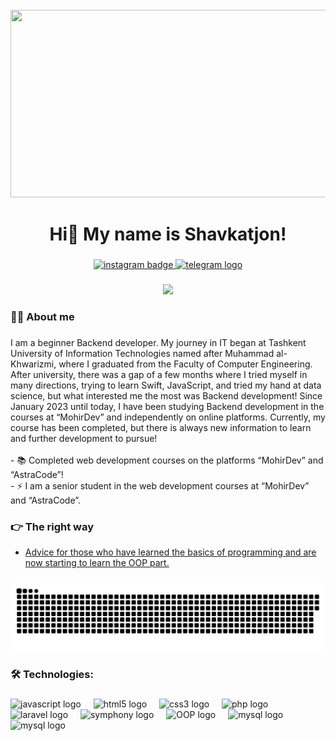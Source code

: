 <br clear="both">

<div align="center">
  <img height="300" width="600" src="https://user-images.githubusercontent.com/74038190/225813708-98b745f2-7d22-48cf-9150-083f1b00d6c9.gif"  />
</div>

###

<h1 align="center">Hi👋 My name is Shavkatjon!</h1>

###

<div align="center">
  <a href="https://www.instagram.com/shavkat885/" target="_blank">
    <img src="https://img.shields.io/static/v1?message=Instagram&logo=instagram&label=&color=E4405F&logoColor=white&labelColor=&style=for-the-badge" height="25" alt="instagram badge"  />
  </a>
  <a href="https://t.me/Ahmedov885" target="_blank">
    <img src="https://img.shields.io/static/v1?message=Telegram&logo=telegram&label=&color=2CA5E0&logoColor=white&labelColor=&style=for-the-badge" height="25" alt="telegram logo"  />
  </a>
</div>

###

<div align="center">
  <img src="https://visitor-badge.laobi.icu/badge?page_id=filimonovalexey.filimonovalexey&"  />
</div>

###

<h3 align="left">👩‍💻  About me</h3>

###

<p align="left">I am a beginner Backend developer. My journey in IT began at Tashkent University of Information Technologies named after Muhammad al-Khwarizmi, where I graduated from the Faculty of Computer Engineering. After university, there was a gap of a few months where I tried myself in many directions, trying to learn Swift, JavaScript, and tried my hand at data science, but what interested me the most was Backend development! Since January 2023 until today, I have been studying Backend development in the courses at “MohirDev” and independently on online platforms. Currently, my course has been completed, but there is always new information to learn and further development to pursue!<br><br>- 📚 Completed web development courses on the platforms “MohirDev” and “AstraCode”!<br>- ⚡ I am a senior student in the web development courses at “MohirDev” and “AstraCode”.</p>

###
<h3 align="left">👉 The right way</h3>

- [Advice for those who have learned the basics of programming and are now starting to learn the OOP part.](https://www.youtube.com/watch?v=Cb5mLU9AI2k)

###

###

<p align="center">
 <img width="600" src="assets/github-snake.svg" alt="snake"/>
</p>

###

<h3 align="left">🛠 Technologies:</h3>

###

<div align="left">
  <img src="https://cdn.jsdelivr.net/gh/devicons/devicon/icons/javascript/javascript-original.svg" height="40" alt="javascript logo"  />
  <img width="12" />
  <img src="https://cdn.jsdelivr.net/gh/devicons/devicon/icons/html5/html5-original.svg" height="40" alt="html5 logo"  />
  <img width="12" />
  <img src="https://cdn.jsdelivr.net/gh/devicons/devicon/icons/css3/css3-original.svg" height="40" alt="css3 logo"  />
  <img width="12" />
  <img src="https://cdn.jsdelivr.net/gh/devicons/devicon/icons/php/php-original.svg" height="40" alt="php logo"  />
  <img width="12" />
  <img src="https://inexture.com/wp-content/uploads/2023/04/Why-is-the-Laravel-framework-one-of-the-Topmost-Trending-PHP-Frameworks-in-2021_-850_350.png" height="40" alt="laravel logo"  />
  <img width="12" />
  <img src="https://www.etatvasoft.com/public/images/symfony-main-logo-hexa.svg" height="40" alt="symphony logo"  />
  <img width="12" />
  <img src="https://i.ytimg.com/vi/wr6EuooKvLU/maxresdefault.jpg" height="40" alt="OOP logo"  />
  <img width="12" />
  <img src="https://encrypted-tbn0.gstatic.com/images?q=tbn:ANd9GcQJp2aVq2_yL4lgoL4qbiVocx7nuwpb8DkRVA&s" height="40" alt="mysql logo"  />
  <img width="12" />
  <img src="https://e7.pngegg.com/pngimages/738/738/png-clipart-postgresql-database-logo-application-software-computer-software-mysql-logo-blue-text-thumbnail.png" height="40" alt="mysql logo"  />
  <img width="12" />
</div>

###
